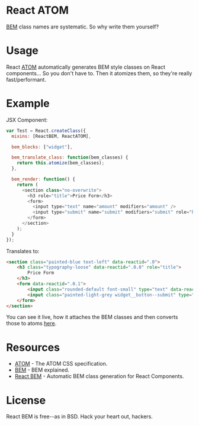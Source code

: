 # React ATOM

[BEM](https://bem.info/method/ "BEM Specification") class names are systematic. So why write them yourself?

# Usage

React [ATOM](https://github.com/cuzzo/atom-css "ATOM CSS") automatically generates BEM style classes on React components... So you don't have to. Then it atomizes them, so they're really fast/performant.

# Example

JSX Component:

```javascript
var Test = React.createClass({
  mixins: [ReactBEM, ReactATOM],

  bem_blocks: ["widget"],

  bem_translate_class: function(bem_classes) {
    return this.atomize(bem_classes);
  },

  bem_render: function() {
    return (
      <section class="no-overwrite">
        <h3 role="title">Price Form</h3>
        <form>
          <input type="text" name="amount" modifiers="amount" />
          <input type="submit" name="submit" modifiers="submit" role="button" />
        </form>
      </section>
    );
  }
});
```

Translates to:

```html
<section class="painted-blue text-left" data-reactid=".0">
    <h3 class="typography-loose" data-reactid=".0.0" role="title">
        Price Form
    </h3>
    <form data-reactid=".0.1">
        <input class="rounded-default font-small" type="text" data-reactid=".0.1.0" name="amount"></input>
        <input class="painted-light-grey widget__button--submit" type="submit" data-reactid=".0.1.1" role="button" name="submit"></input>
    </form>
</section>
```

You can see it live, how it attaches the BEM classes and then converts those to atoms [here](http://cuzzo.github.io/react-atom/example/ "React autogenerate BEM class names and convert to atoms example").

# Resources

* [ATOM](https://github.com/cuzzo/atom "ATOM CSS") - The ATOM CSS specification.
* [BEM](http://www.integralist.co.uk/posts/maintainable-css-with-bem/ "BEM Example/Explanation") - BEM explained.
* [React BEM](https://github.com/cuzzo/react-bem "React BEM Automatic Class Generation") - Automatic BEM class generation for React Components.

# License

React BEM is free--as in BSD. Hack your heart out, hackers.
